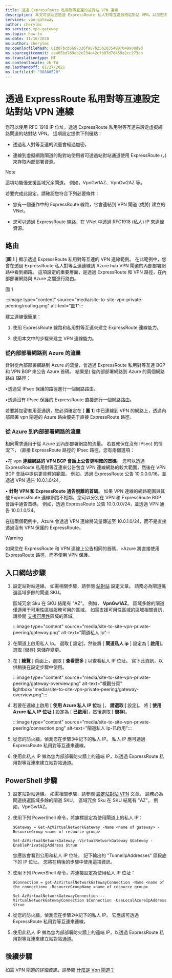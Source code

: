 ```yaml
---
title: 透過 ExpressRoute 私用對等互連的站對站 VPN 連線
description: 本文可協助您透過 ExpressRoute 私人對等互連啟用站對站 VPN，以加密流量。
services: vpn-gateway
author: cherylmc
ms.service: vpn-gateway
ms.topic: how-to
ms.date: 11/16/2020
ms.author: cherylmc
ms.openlocfilehash: 01d87bcb5697326fa87b25b20354897049900d9d
ms.sourcegitcommit: aaa65bd769eb2e234e42cfb07d7d459a2cc273ab
ms.translationtype: MT
ms.contentlocale: zh-TW
ms.lasthandoff: 01/27/2021
ms.locfileid: "98880520"
---
```

# <a name="configure-a-site-to-site-vpn-connection-over-expressroute-private-peering"></a>透過 ExpressRoute 私用對等互連設定站對站 VPN 連線

您可以使用 RFC 1918 IP 位址，透過 ExpressRoute 私用對等互連來設定虛擬網路閘道的站對站 VPN。 這項設定提供下列優點：

* 透過私人對等互連的流量會經過加密。

* 連線到虛擬網路閘道的點對站使用者可透過站對站通道使用 ExpressRoute (，) 來存取內部部署資源。

>[!NOTE]
>這項功能僅支援區域冗余閘道。 例如，VpnGw1AZ、VpnGw2AZ 等。
>

若要完成此設定，請確認您符合下列必要條件：

* 您有一個運作中的 ExpressRoute 線路，它會連結到 VPN 閘道 (或將) 建立的 VNet。

* 您可以透過 ExpressRoute 線路，在 VNet 中透過 RFC1918 (私人) IP 來連線資源。

## <a name="routing"></a><a name="routing"></a>路由

[**圖 1** ] 顯示透過 ExpressRoute 私用對等互連的 VPN 連線範例。 在此範例中，您會在透過 ExpressRoute 私人對等互連連線到 Azure hub VPN 閘道的內部部署網路中看到網路。 這項設定的重要層面，是透過 ExpressRoute 和 VPN 路徑，在內部部署網路與 Azure 之間進行路由。

圖 1

:::image type="content" source="media/site-to-site-vpn-private-peering/routing.png" alt-text="圖1":::

建立連線很簡單：

1. 使用 ExpressRoute 線路和私用對等互連來建立 ExpressRoute 連線能力。

1. 使用本文中的步驟來建立 VPN 連線能力。

### <a name="traffic-from-on-premises-networks-to-azure"></a>從內部部署網路到 Azure 的流量

針對從內部部署網路到 Azure 的流量，會透過 ExpressRoute 私用對等互連 BGP 和 VPN BGP 來公告 Azure 首碼。 結果是) 從內部部署網路到 Azure 的兩個網路路由 (路徑：

•透過受 IPsec 保護的路徑進行一個網路路由。

•透過沒有 IPsec 保護的 ExpressRoute 直接進行一個網路路由。

若要將加密套用至通訊，您必須確定在 [ **圖 1**] 中已連線到 VPN 的網路上，透過內部部署 vpn 閘道的 Azure 路由優先于直接 ExpressRoute 路徑。

### <a name="traffic-from-azure-to-on-premises-networks"></a>從 Azure 到內部部署網路的流量

相同需求適用于從 Azure 到內部部署網路的流量。 若要確保在沒有 IPsec) 的情況下， (直接 ExpressRoute 路徑的 IPsec 路徑，您有兩個選項：

•在 vpn **連線網路的 VPN BGP 會話上公告更明確的首碼**。 您可以透過 ExpressRoute 私用對等互連來公告包含 VPN 連線網路的較大範圍，然後在 VPN BGP 會話中提供更具體的範圍。 例如，透過 ExpressRoute 公告 10.0.0.0/16，並透過 VPN 通告 10.0.1.0/24。

• **針對 VPN 和 ExpressRoute 通告脫離的首碼**。 如果 VPN 連線的網路範圍與其他 ExpressRoute 連線網路不相鄰，您可以分別在 VPN 和 ExpressRoute BGP 會話中通告首碼。 例如，透過 ExpressRoute 公告 10.0.0.0/24，並透過 VPN 通告 10.0.1.0/24。

在這兩個範例中，Azure 會透過 VPN 連線將流量傳送至 10.0.1.0/24，而不是直接透過沒有 VPN 保護的 ExpressRoute。

>[!Warning]
>如果您在 ExpressRoute 和 VPN 連線上公告相同的首碼，>Azure 將直接使用 ExpressRoute 路徑，而不使用 VPN 保護。
>

## <a name="portal-steps"></a><a name="portal"></a>入口網站步驟

1. 設定站對站連線。 如需相關步驟，請參閱 [站對站](./tutorial-site-to-site-portal.md) 設定文章。 請務必為閘道挑選區域多餘的閘道 SKU。 

   區域冗余 Sku 在 SKU 結尾有 "AZ"。 例如， **VpnGw1AZ**。 區域多餘的閘道僅適用于可用性區域服務可用的區域。 如需支援可用性區域的區域相關資訊，請參閱 [支援可用性](../availability-zones/az-region.md)區域的區域。

   :::image type="content" source="media/site-to-site-vpn-private-peering/gateway.png" alt-text="閘道私人 Ip":::
1. 在閘道上啟用私人 Ip。 選取 **[** 設定]，然後將 [ **閘道私人 ip** ] 設定為 [ **啟用**]。 選取 [儲存]  來儲存變更。
1. 在 [ **總覽** ] 頁面上，選取 [ **查看更多** ] 以查看私人 IP 位址。 寫下此資訊，以供稍後在設定步驟中使用。

   :::image type="content" source="media/site-to-site-vpn-private-peering/gateway-overview.png" alt-text="概觀分頁" lightbox="media/site-to-site-vpn-private-peering/gateway-overview.png":::
1. 若要在連線上啟用 [ **使用 Azure 私人 IP 位址** ]，  **請選取 [** 設定]。 將 [ **使用 Azure 私人 IP 位址** ] 設定為 [ **已啟用**]，然後選取 [ **儲存**]。

   :::image type="content" source="media/site-to-site-vpn-private-peering/connection.png" alt-text="閘道私人 Ip-已啟用":::
1. 從您的防火牆，偵測您在步驟3中記下的私人 IP。 私人 IP 應可透過 ExpressRoute 私用對等互連來連線。
1. 使用此私人 IP 做為您內部部署防火牆上的遠端 IP，以透過 ExpressRoute 私用對等互連來建立站對站通道。

## <a name="powershell-steps"></a><a name="powershell"></a>PowerShell 步驟

1. 設定站對站連線。 如需相關步驟，請參閱 [設定站對站 VPN](./tutorial-site-to-site-portal.md) 文章。 請務必為閘道挑選區域多餘的閘道 SKU。 區域冗余 Sku 在 SKU 結尾有 "AZ"。 例如，VpnGw1AZ。
1. 使用下列 PowerShell 命令，將旗標設定為使用閘道上的私人 IP：

   ```azurepowershell-interactive
   $Gateway = Get-AzVirtualNetworkGateway -Name <name of gateway> -ResourceGroup <name of resource group>

   Set-AzVirtualNetworkGateway -VirtualNetworkGateway $Gateway -EnablePrivateIpAddress $true
   ```

   您應該會看到公用和私人 IP 位址。 記下輸出的 "TunnelIpAddresses" 區段底下的 IP 位址。 您將在稍後的步驟中使用這項資訊。
1. 使用下列 PowerShell 命令，將連接設定為使用私人 IP 位址：

   ```azurepowershell-interactive
   $Connection = get-AzVirtualNetworkGatewayConnection -Name <name of the connection> -ResourceGroupName <name of resource group>

   Set-AzVirtualNetworkGatewayConnection --VirtualNetworkGatewayConnection $Connection -UseLocalAzureIpAddress $true
   ```
1. 從您的防火牆，偵測您在步驟2中記下的私人 IP。 它應該可透過 ExpressRoute 私用對等互連來連線。
1. 使用此私人 IP 做為您內部部署防火牆上的遠端 IP，以透過 ExpressRoute 私用對等互連來建立站對站通道。

## <a name="next-steps"></a>後續步驟

如需 VPN 閘道的詳細資訊，請參閱 [什麼是 Vpn 閘道？](vpn-gateway-about-vpngateways.md)